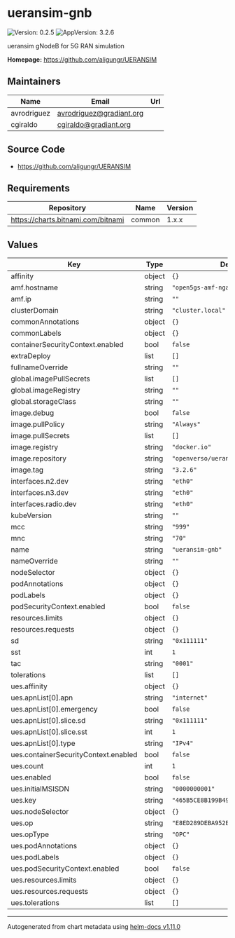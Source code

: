 # ueransim-gnb

![Version: 0.2.5](https://img.shields.io/badge/Version-0.2.5-informational?style=flat-square) ![AppVersion: 3.2.6](https://img.shields.io/badge/AppVersion-3.2.6-informational?style=flat-square)

ueransim gNodeB for 5G RAN simulation

**Homepage:** <https://github.com/aligungr/UERANSIM>

## Maintainers

| Name | Email | Url |
| ---- | ------ | --- |
| avrodriguez | <avrodriguez@gradiant.org> |  |
| cgiraldo | <cgiraldo@gradiant.org> |  |

## Source Code

* <https://github.com/aligungr/UERANSIM>

## Requirements

| Repository | Name | Version |
|------------|------|---------|
| https://charts.bitnami.com/bitnami | common | 1.x.x |

## Values

| Key | Type | Default | Description |
|-----|------|---------|-------------|
| affinity | object | `{}` |  |
| amf.hostname | string | `"open5gs-amf-ngap"` |  |
| amf.ip | string | `""` |  |
| clusterDomain | string | `"cluster.local"` |  |
| commonAnnotations | object | `{}` |  |
| commonLabels | object | `{}` |  |
| containerSecurityContext.enabled | bool | `false` |  |
| extraDeploy | list | `[]` |  |
| fullnameOverride | string | `""` |  |
| global.imagePullSecrets | list | `[]` |  |
| global.imageRegistry | string | `""` |  |
| global.storageClass | string | `""` |  |
| image.debug | bool | `false` |  |
| image.pullPolicy | string | `"Always"` |  |
| image.pullSecrets | list | `[]` |  |
| image.registry | string | `"docker.io"` |  |
| image.repository | string | `"openverso/ueransim"` |  |
| image.tag | string | `"3.2.6"` |  |
| interfaces.n2.dev | string | `"eth0"` |  |
| interfaces.n3.dev | string | `"eth0"` |  |
| interfaces.radio.dev | string | `"eth0"` |  |
| kubeVersion | string | `""` |  |
| mcc | string | `"999"` |  |
| mnc | string | `"70"` |  |
| name | string | `"ueransim-gnb"` |  |
| nameOverride | string | `""` |  |
| nodeSelector | object | `{}` |  |
| podAnnotations | object | `{}` |  |
| podLabels | object | `{}` |  |
| podSecurityContext.enabled | bool | `false` |  |
| resources.limits | object | `{}` |  |
| resources.requests | object | `{}` |  |
| sd | string | `"0x111111"` |  |
| sst | int | `1` |  |
| tac | string | `"0001"` |  |
| tolerations | list | `[]` |  |
| ues.affinity | object | `{}` |  |
| ues.apnList[0].apn | string | `"internet"` |  |
| ues.apnList[0].emergency | bool | `false` |  |
| ues.apnList[0].slice.sd | string | `"0x111111"` |  |
| ues.apnList[0].slice.sst | int | `1` |  |
| ues.apnList[0].type | string | `"IPv4"` |  |
| ues.containerSecurityContext.enabled | bool | `false` |  |
| ues.count | int | `1` |  |
| ues.enabled | bool | `false` |  |
| ues.initialMSISDN | string | `"0000000001"` |  |
| ues.key | string | `"465B5CE8B199B49FAA5F0A2EE238A6BC"` |  |
| ues.nodeSelector | object | `{}` |  |
| ues.op | string | `"E8ED289DEBA952E4283B54E88E6183CA"` |  |
| ues.opType | string | `"OPC"` |  |
| ues.podAnnotations | object | `{}` |  |
| ues.podLabels | object | `{}` |  |
| ues.podSecurityContext.enabled | bool | `false` |  |
| ues.resources.limits | object | `{}` |  |
| ues.resources.requests | object | `{}` |  |
| ues.tolerations | list | `[]` |  |

----------------------------------------------
Autogenerated from chart metadata using [helm-docs v1.11.0](https://github.com/norwoodj/helm-docs/releases/v1.11.0)
